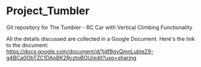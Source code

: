 # Project_Tumbler
Git repository for The Tumbler - RC Car with Vertical Climbing Functionality

All the details discussed are collected in a Google Document. Here's the link to the document:
https://docs.google.com/document/d/1jdfBgvQmnLubleZ9-g4BCa0ObTZC1DApBK2RcztoBOU/edit?usp=sharing
